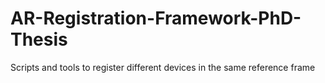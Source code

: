 # AR-Registration-Framework-PhD-Thesis
Scripts and tools to register different devices in the same reference frame
